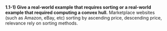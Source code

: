 **1.1-1) Give a real-world example that requires sorting or a real-world example that required computing a convex hull.**
    Marketplace websites (such as Amazon, eBay, etc) sorting by ascending price, descending price, relevance rely on sorting methods.